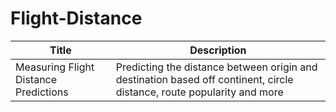 # Flight-Distance
 | Title | Description |
| ----------- |----------- |
| Measuring Flight Distance Predictions | Predicting the distance between origin and destination based off continent, circle distance, route popularity and more|
